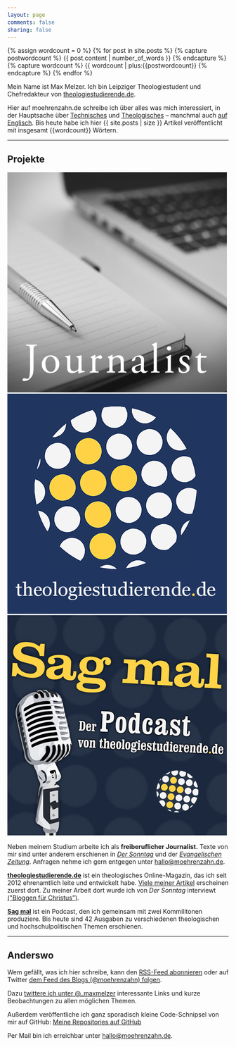 ```yaml
---
layout: page
comments: false
sharing: false
---
```


{% assign wordcount = 0 %}
{% for post in site.posts %}
    {% capture postwordcount %}
        {{ post.content | number_of_words }}
    {% endcapture %}
    {% capture wordcount %}
        {{ wordcount | plus:{{postwordcount}}
    {% endcapture %}
{% endfor %}

<div class="profile-outer"><div class="profile-image"></div></div>

Mein Name ist Max Melzer. Ich bin Leipziger Theologiestudent und Chefredakteur von [theologiestudierende.de](http://www.theologiestudierende.de).

Hier auf moehrenzahn.de schreibe ich über alles was mich interessiert, in der Hauptsache über [Technisches](/categories/technologie/) und [Theologisches](/categories/theologie/) – manchmal auch [auf Englisch](/en/). Bis heute habe ich hier {{ site.posts | size }} Artikel veröffentlicht mit insgesamt {{wordcount}} Wörtern.


----

## Projekte

<div class="projects">
    <img src="/images/Projekte/journalist.jpg" /><a href="http://www.theologiestudierende.de" target="_blank"><img src="/images/Projekte/theologiestudierende.jpg" /></a><a href="http://www.theologiestudierende.de/category/sag-mal-der-podcast/" target="_blank"><img src="/images/Projekte/sagmal.jpg" /></a>
</div>

Neben meinem Studium arbeite ich als **freiberuflicher Journalist.** Texte von mir sind unter anderem erschienen in [*Der Sonntag*](https://www.sonntag-sachsen.de) und der [*Evangelischen Zeitung*](http://www.evangelische-zeitung-niedersachsen.de). Anfragen nehme ich gern entgegen unter <hallo@moehrenzahn.de>.

[**theologiestudierende.de**](http://www.theologiestudierende.de/) ist ein theologisches Online-Magazin, das ich seit 2012 ehrenamtlich leite und entwickelt habe. [Viele meiner Artikel](http://www.theologiestudierende.de/author/portalleitung/) erscheinen zuerst dort. Zu meiner Arbeit dort wurde ich von *Der Sonntag* interviewt [("Bloggen für Christus")](https://www.sonntag-sachsen.de/2015/02/bloggen-fuer-christus).

[**Sag mal**](http://www.theologiestudierende.de/category/sag-mal-der-podcast/) ist ein Podcast, den ich gemeinsam mit zwei Kommilitonen produziere. Bis heute sind 42 Ausgaben zu verschiedenen theologischen und hochschulpolitischen Themen erschienen.

----

## Anderswo

Wem gefällt, was ich hier schreibe, kann den [RSS-Feed abonnieren](/feed.xml) oder auf Twitter [dem Feed des Blogs (@moehrenzahn) folgen](https://twitter.com/moehrenzahn).

Dazu [twittere ich unter @_maxmelzer](http://www.twitter.com/_maxmelzer) interessante Links und kurze Beobachtungen zu allen möglichen Themen.

Außerdem veröffentliche ich ganz sporadisch kleine Code-Schnipsel von mir auf GitHub: [Meine Repositories auf GitHub](https://github.com/moehrenzahn)

Per Mail bin ich erreichbar unter <hallo@moehrenzahn.de>.